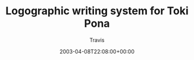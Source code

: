 ---
title: 'Logographic writing system for Toki Pona'
posts: 7
hash: 't442'
author: 'Travis'
date: 2003-04-08T22:08:00+00:00
sources:
  - http://forums.tokipona.org/viewtopic.php%3Ft=442.html
---